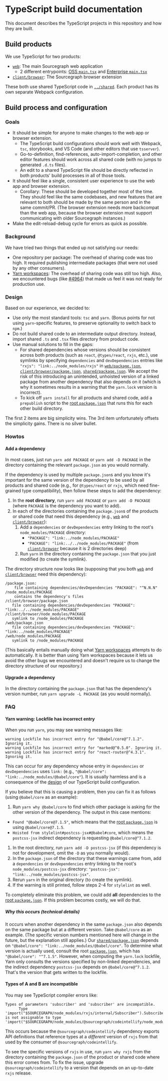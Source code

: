 # TypeScript build documentation

This document describes the TypeScript projects in this repository and how they are built.

## Build products

We use TypeScript for two products:

- [`web`](../../../web): The main Sourcegraph web application
  - 2 different entrypoints: [OSS `main.tsx`](../../../web/src/main.tsx) and [Enterprise `main.tsx`](../../../web/src/enterprise/main.tsx)
- [`client/browser`](../../../client/brower): The Sourcegraph browser extension

These both use shared TypeScript code in [`../shared`](../../../shared). Each product has its own separate Webpack configuration.

## Build process and configuration

### Goals

- It should be simple for anyone to make changes to the web app or browser extension.
  - The TypeScript build configurations should work well with Webpack, `tsc`, storybooks, and VS Code (and other editors that use `tsserver`).
  - Go-to-definition, find-references, auto-import-completion, and other editor features should work across all shared code (with no jumps to generated `.d.ts` files).
  - An edit to a shared TypeScript file should be directly reflected in both products' build processes in all of those tools.
- It should feel like a single, consistent user experience to use the web app and browser extension.
  - Corollary: These should be developed together most of the time. They should feel like the same codebases, and new features that are relevant to both should be made by the same person and in the same commit/PR. (The browser extension needs more backcompat than the web app, because the browser extension must support communicating with older Sourcegraph instances.)
- Make the edit-reload-debug cycle for errors as quick as possible.

### Background

We have tried two things that ended up not satisfying our needs:

- One repository per package: The overhead of sharing code was too high. It required publishing intermediate packages (that were not used by any other consumers).
- [Yarn workspaces](https://yarnpkg.com/lang/en/docs/workspaces/): The overhead of sharing code was still too high. Also, we encountered bugs (like [#4964](https://github.com/yarnpkg/yarn/issues/4964)) that made us feel it was not ready for production use.

### Design

Based on our experience, we decided to:

- Use only the most standard tools: `tsc` and `yarn`. (Bonus points for not using `yarn`-specific features, to preserve optionality to switch back to `npm`.)
- Do not build shared code to an intermediate output directory. Instead, import shared `.ts` and `.tsx` files directory from product code.
- Use manual solutions to fill in the gaps:
  - For shared dependencies whose versions should be consistent across both products (such as `react`, `@types/react`, `rxjs`, etc.), use symlinks by specifying `dependencies` and `devDependencies` entries like `"rxjs": "link:../node_modules/rxjs"` in [`web/package.json`](../../../web/package.json), [`client/browser/package.json`](../../../client/browser/package.json), [`shared/package.json`](../../../shared/package.json). We accept the risk of this introducing an unintended, unhoisted version of a linked package from another dependency that also depends on it (which is why it sometimes results in a warning that the `yarn.lock` version is incorrect).
  - To kick off `yarn install` for all products and shared code, add a `prepublish` script to the [root `package.json`](../../../package.json) that runs this for each other build directory.

The first 2 items are big simplicity wins. The 3rd item unfortunately offsets the simplicity gains. There is no silver bullet.

### Howtos

#### Add a dependency

In most cases, just run `yarn add PACKAGE` or `yarn add -D PACKAGE` in the directory containing the relevant `package.json` as you would normally.

If the dependency is used by multiple `package.json`s and you know it's important for the same version of the dependency to be used by all products and shared code (e.g., for `@types/react` or `rxjs`, which need fine-grained type compatibility), then follow these steps to add the dependency:

1. In the **root directory**, run `yarn add PACKAGE` or `yarn add -D PACKAGE` (where `PACKAGE` is the dependency you want to add).
1. In each of the directories containing the `package.json`s of the products or shared code that need this dependency (e.g., [`web`](../../../web) and [`client/browser`](../../../client/browser)):
   1. Add a `dependencies` or `devDependencies` entry linking to the root's `node_modules/PACKAGE` directory:
      - `"PACKAGE": "link:../node_modules/PACKAGE"`
      - `"PACKAGE": "link:../../node_modules/PACKAGE"` (from [`client/browser`](../../../client/browser) because it is 2 directories deep)
   1. Run `yarn` in the directory containing the `package.json` that you just modified (to create the symlink).

The directory structure now looks like (supposing that you both [`web`](../../../web) and [`client/browser`](../../../client/browser) need this dependency):

```
/package.json:
    file containing dependencies/devDependencies "PACKAGE": "^N.N.N"
/node_modules/PACKAGE
    contains the dependency's files
/client/browser/package.json
   file containing dependencies/devDependencies "PACKAGE": "link:../../node_modules/PACKAGE"
/client/browser/node_modules/PACKAGE
   symlink to /node_modules/PACKAGE
/web/package.json
   file containing dependencies/devDependencies "PACKAGE": "link:../node_modules/PACKAGE"
/web/node_modules/PACKAGE
   symlink to /node_modules/PACKAGE
```

(This basically entails manually doing what [Yarn workspaces](https://yarnpkg.com/lang/en/docs/workspaces/) attempts to do automatically. It is better than using Yarn workspaces because it lets us avoid the other bugs we encountered and doesn't require us to change the directory structure of our repository.)

#### Upgrade a dependency

In the directory containing the `package.json` that has the dependency's version number, run `yarn upgrade -L PACKAGE` (as you would normally).

### FAQ

#### Yarn warning: Lockfile has incorrect entry

When you run `yarn`, you may see warning messages like:

```
warning Lockfile has incorrect entry for "@babel/core@^7.1.2". Ignoring it.
warning Lockfile has incorrect entry for "marked@^0.5.0". Ignoring it.
warning Lockfile has incorrect entry for "react-router@^4.3.1". Ignoring it.
```

This can occur for any dependency whose entry in `dependencies` or `devDependencies` uses `link:` (e.g., `"@babel/core": "link:../node_modules/@babel/core"`). It is usually harmless and is a consequence of the [design](#design) of our TypeScript build configuration.

If you believe that this is causing a problem, then you can fix it as follows (using `@babel/core` as an example):

1. Run `yarn why @babel/core` to find which other package is asking for the other version of the dependency. The output in this case mentions:
  - `Found "@babel/core@7.1.5"`, which means that the [root `package.json`](../../../package.json) is using `@babel/core@7.1.5`.
  - `Hoisted from stylelint#postcss-jsx#@babel#core`, which means the `postcss-jsx` indirect dependency is requesting `@babel/core@^7.1.2`.
1. In the root directory, run `yarn add -D postcss-jsx` (if this dependency is not for development, omit the `-D` as you normally would).
1. In the `package.json` of the directory that these warnings came from, add a `dependencies` or `devDependencies` entry linking to the root's `node_modules/postcss-jsx` directory: `"postcss-jsx": "link:../node_modules/postcss-jsx"`.
1. Rerun `yarn` in the original directory (to create the symlink).
1. If the warning is still printed, follow steps 2-4 for `stylelint` as well.

To completely eliminate this problem, we could add **all** dependencies to the [root `package.json`](../../../package.json). If this problem becomes costly, we will do that.

##### Why this occurs (technical details)

It occurs when another dependency in the same `package.json` also depends on the same package but at a different version. Take `@babel/core` as an example. (The specific version numbers mentioned here will change in the future, but the explanation still applies.) Our [`shared/package.json`](../../../shared/package.json) depends on `"@babel/core": "link:../node_modules/@babel/core"`. To determine what version is actually used, consult the root [`package.json`](../../../package.json), which has `"@babel/core": "^7.1.5"`. However, when computing the `yarn.lock` lockfile, Yarn only consults the versions specified by non-linked dependencies, and the indirect dependency `postcss-jsx` depends on `@babel/core@^7.1.2`. That's the version that gets written to the lockfile.

#### Types of A and B are incompatible

You may see TypeScript compiler errors like:

```
Types of parameters 'subscriber' and 'subscriber' are incompatible.
      Type 'import("$SOURCEGRAPH/node_modules/rxjs/internal/Subscriber").Subscriber<any>' is not assignable to type 'import("$SOURCEGRAPH/node_modules/@sourcegraph/codeintellify/node_modules/rxjs/internal/Subscriber").Subscriber<any>'.
```

This occurs because the `@sourcegraph/codeintellify` dependency exports API definitions that reference types at a *different* version of `rxjs` from that used by the consumer of `@sourcegraph/codeintellify`.

To see the specific versions of `rxjs` in use, run `yarn why rxjs` from the directory containing the `package.json` of the product or shared code where this error comes from. To fix the issue, upgrade `@sourcegraph/codeintellify` to a version that depends on an up-to-date `rxjs` release.

